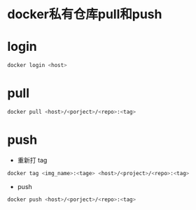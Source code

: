 # docker私有仓库pull和push


# login

```bash
docker login <host>
```

# pull

```bash
docker pull <host>/<porject>/<repo>:<tag>
```

# push

- 重新打 tag

```bash
docker tag <img_name>:<tage> <host>/<project>/<repo>:<tag>
```

- push

```bash
docker push <host>/<porject>/<repo>:<tag>
```


